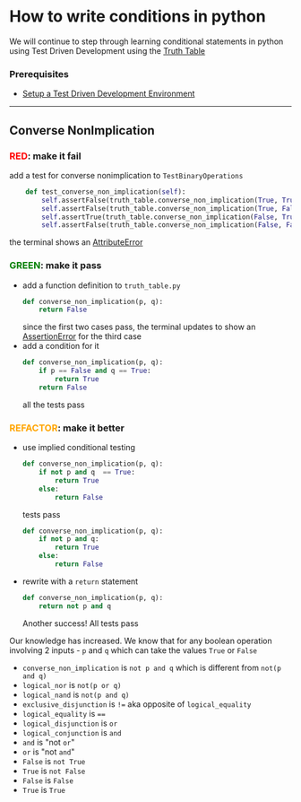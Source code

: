 # How to write conditions in python

We will continue to step through learning conditional statements in python using Test Driven Development using the [Truth Table](https://en.wikipedia.org/wiki/Truth_table)

### Prerequisites

- [Setup a Test Driven Development Environment](./TDD_SETUP.md)

---

## Converse NonImplication

### <span style="color:red">**RED**</span>: make it fail

add a test for converse nonimplication to `TestBinaryOperations`

```python
    def test_converse_non_implication(self):
        self.assertFalse(truth_table.converse_non_implication(True, True))
        self.assertFalse(truth_table.converse_non_implication(True, False))
        self.assertTrue(truth_table.converse_non_implication(False, True))
        self.assertFalse(truth_table.converse_non_implication(False, False))
```

the terminal shows an [AttributeError](./ATTRIBUTE_ERROR.md)

### <span style="color:green">**GREEN**</span>: make it pass

- add a function definition to `truth_table.py`
    ```python
    def converse_non_implication(p, q):
        return False
    ```
    since the first two cases pass, the terminal updates to show an [AssertionError](./04_ASSERTION_ERROR.md) for the third case
- add a condition for it
    ```python
    def converse_non_implication(p, q):
        if p == False and q == True:
            return True
        return False
    ```
    all the tests pass

### <span style="color:orange">**REFACTOR**</span>: make it better

- use implied conditional testing
    ```python
    def converse_non_implication(p, q):
        if not p and q  == True:
            return True
        else:
            return False
    ```
    tests pass
    ```python
    def converse_non_implication(p, q):
        if not p and q:
            return True
        else:
            return False
    ```
- rewrite with a `return` statement
    ```python
    def converse_non_implication(p, q):
        return not p and q
    ```
    Another success! All tests pass

Our knowledge has increased. We know that for any boolean operation involving 2 inputs - `p` and `q` which can take the values `True` or `False`
- `converse_non_implication` is `not p and q` which is different from `not(p and q)`
- `logical_nor` is `not(p or q)`
- `logical_nand` is `not(p and q)`
- `exclusive_disjunction` is `!=` aka opposite of `logical_equality`
- `logical_equality` is `==`
- `logical_disjunction` is `or`
- `logical_conjunction` is `and`
- `and` is "not `or`"
- `or` is "not `and`"
- `False` is `not True`
- `True` is `not False`
- `False` is `False`
- `True` is `True`
